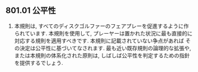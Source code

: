 ## 801.01 公平性

1. 本規則は,
すべてのディスクゴルファーのフェアプレーを促進するように作られています.
本規則を使用して,
プレーヤーは置かれた状況に最も直接的に対応する規則を適用すべきです.
本規則に記載されていない争点があれば
その決定は公平性に基づいてなされます.
最も近い既存規則の論理的な拡張や,
または本規則の体系化された原則は,
しばしば公平性を判定するための指針を提供するでしょう.
